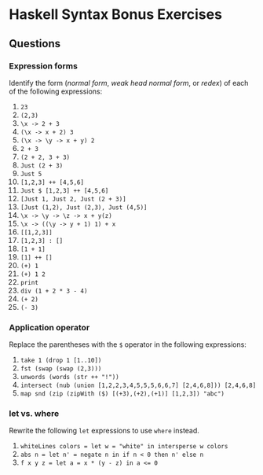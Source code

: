 # Haskell Syntax Bonus Exercises

## Questions

### Expression forms
Identify the form (_normal form_, _weak head normal form_, or _redex_) of each of the following expressions:

1. `23`
2. `(2,3)`
3. `\x -> 2 + 3`
4. `(\x -> x + 2) 3`
5. `(\x -> \y -> x + y) 2`
6. `2 + 3`
7. `(2 + 2, 3 + 3)`
8. `Just (2 + 3)`
9. `Just 5`
10. `[1,2,3] ++ [4,5,6]`
11. `Just $ [1,2,3] ++ [4,5,6]`
12. `[Just 1, Just 2, Just (2 + 3)]`
13. `[Just (1,2), Just (2,3), Just (4,5)]`
14. `\x -> \y -> \z -> x + y(z)`
15. `\x -> ((\y -> y + 1) 1) + x`
16. `[[1,2,3]]`
17. `[1,2,3] : []`
18. `[1 + 1]`
19. `[1] ++ []`
20. `(+) 1`
21. `(+) 1 2`
22. `print`
23. `div (1 + 2 * 3 - 4)`
24. `(+ 2)`
25. `(- 3)`

### Application operator
Replace the parentheses with the `$` operator in the following expressions:

1. `take 1 (drop 1 [1..10])`
2. `fst (swap (swap (2,3)))`
3. `unwords (words (str ++ "!"))`
4. `intersect (nub (union [1,2,2,3,4,5,5,5,6,6,7] [2,4,6,8])) [2,4,6,8]`
5. `map snd (zip (zipWith ($) [(+3),(+2),(+1)] [1,2,3]) "abc")`

### let vs. where
Rewrite the following `let` expressions to use `where` instead.

1. `whiteLines colors = let w = "white"
      in intersperse w colors`
2. `abs n = let n' = negate n
      in if n < 0 then n' else n`
3. `f x y z = let a = x * (y - z)
      in a <= 0`
